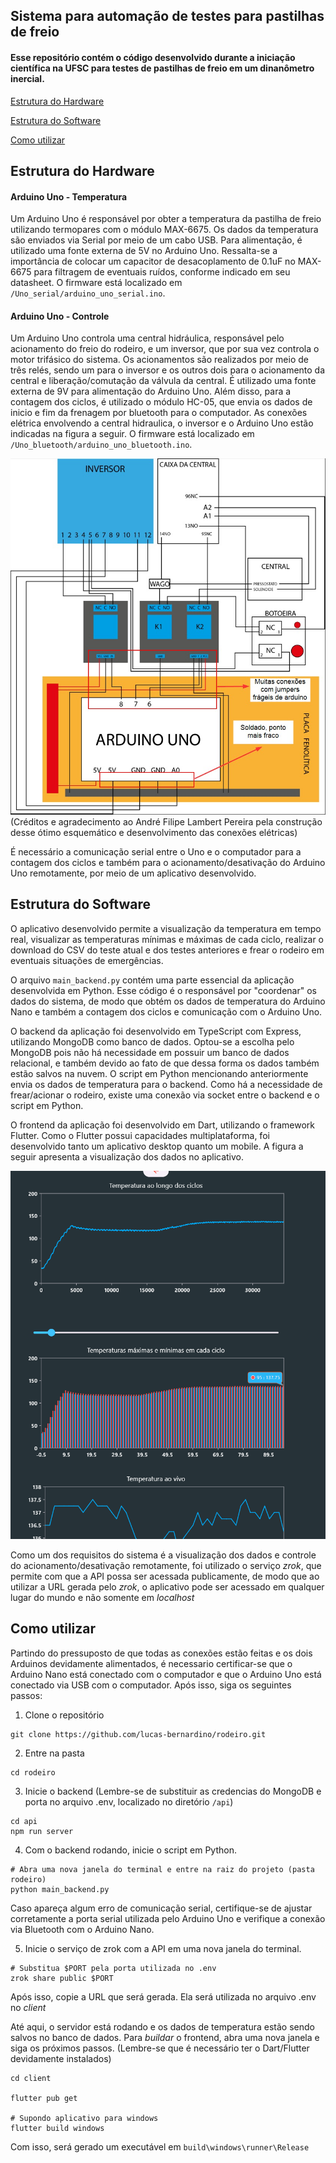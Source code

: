 ## Sistema para automação de testes para pastilhas de freio

#### Esse repositório contém o código desenvolvido durante a iniciação científica na UFSC para testes de pastilhas de freio em um dinanômetro inercial. 

[Estrutura do Hardware](#estrutura-do-hardware)

[Estrutura do Software](#estrutura-do-software)

[Como utilizar](#como-utilizar)

## Estrutura do Hardware

#### Arduino Uno - Temperatura
Um Arduino Uno é responsável por obter a temperatura da pastilha de freio utilizando termopares com o módulo MAX-6675. Os dados da temperatura são enviados via Serial por meio de um cabo USB. Para alimentação, é utilizado uma fonte externa de 5V no Arduino Uno. Ressalta-se a importância de colocar um capacitor de desacoplamento de 0.1uF no MAX-6675 para filtragem de eventuais ruídos, conforme indicado em seu datasheet. O firmware está localizado em `/Uno_serial/arduino_uno_serial.ino`.

#### Arduino Uno - Controle
Um Arduino Uno controla uma central hidráulica, responsável pelo acionamento do freio do rodeiro, e um inversor, que por sua vez controla o motor trifásico do sistema. Os acionamentos são realizados por meio de três relés, sendo um para o inversor e os outros dois para o acionamento da central e liberação/comutação da válvula da central. É utilizado uma fonte externa de 9V para alimentação do Arduino Uno. Além disso, para a contagem dos ciclos, é utilizado o módulo HC-05, que envia os dados de inicio e fim da frenagem por bluetooth para o computador.
As conexões elétrica envolvendo a central hidraulica, o inversor e o Arduino Uno estão indicadas na figura a seguir. O firmware está localizado em `/Uno_bluetooth/arduino_uno_bluetooth.ino`. 

![UnoConnections](/assets/uno_connection.jpeg)
(Créditos e agradecimento ao André Filipe Lambert Pereira pela construção desse ótimo esquemático e desenvolvimento das conexões elétricas)

É necessário a comunicação serial entre o Uno e o computador para a contagem dos ciclos e também para o acionamento/desativação do Arduino Uno remotamente, por meio de um aplicativo desenvolvido.

## Estrutura do Software

O aplicativo desenvolvido permite a visualização da temperatura em tempo real, visualizar as temperaturas mínimas e máximas de cada ciclo, realizar o download do CSV do teste atual e dos testes anteriores e frear o rodeiro em eventuais situações de emergências. 

O arquivo `main_backend.py` contém uma parte essencial da aplicação desenvolvida em Python. Esse código é o responsável por "coordenar" os dados do sistema, de modo que obtém os dados de temperatura do Arduino Nano e também a contagem dos ciclos e comunicação com o Arduino Uno.

O backend da aplicação foi desenvolvido em TypeScript com Express, utilizando MongoDB como banco de dados. Optou-se a escolha pelo MongoDB pois não há necessidade em possuir um banco de dados relacional, e também devido ao fato de que dessa forma os dados também estão salvos na nuvem. O script em Python mencionando anteriormente envia os dados de temperatura para o backend. Como há a necessidade de frear/acionar o rodeiro, existe uma conexão via socket entre o backend e o script em Python.

O frontend da aplicação foi desenvolvido em Dart, utilizando o framework Flutter. Como o Flutter possui capacidades multiplataforma, foi desenvolvido tanto um aplicativo desktop quanto um mobile. A figura a seguir apresenta a visualização dos dados no aplicativo.

![AppScreenshot](/assets/app_screenshot.png)

Como um dos requisitos do sistema é a visualização dos dados e controle do acionamento/desativação remotamente, foi utilizado o serviço *zrok*, que permite com que a API possa ser acessada publicamente, de modo que ao utilizar a URL gerada pelo *zrok*, o aplicativo pode ser acessado em qualquer lugar do mundo e não somente em *localhost*

## Como utilizar

Partindo do pressuposto de que todas as conexões estão feitas e os dois Arduinos devidamente alimentados, é necessario certificar-se que o Arduino Nano está conectado com o computador e que o Arduino Uno está conectado via USB com o computador. Após isso, siga os seguintes passos:

1. Clone o repositório
```
git clone https://github.com/lucas-bernardino/rodeiro.git
```

2. Entre na pasta 
```
cd rodeiro
```

3. Inicie o backend (Lembre-se de substituir as credencias do MongoDB e porta no arquivo .env, localizado no diretório `/api`)
```
cd api
npm run server
```

4. Com o backend rodando, inicie o script em Python. 
```
# Abra uma nova janela do terminal e entre na raiz do projeto (pasta rodeiro)
python main_backend.py
```
Caso apareça algum erro de comunicação serial, certifique-se de ajustar corretamente a porta serial utilizada pelo Arduino Uno e verifique a conexão via Bluetooth com o Arduino Nano.

5. Inicie o serviço de zrok com a API em uma nova janela do terminal.
```
# Substitua $PORT pela porta utilizada no .env
zrok share public $PORT
```
Após isso, copie a URL que será gerada. Ela será utilizada no arquivo .env no *client*

Até aqui, o servidor está rodando e os dados de temperatura estão sendo salvos no banco de dados. Para *buildar* o frontend, abra uma nova janela e siga os próximos passos. (Lembre-se que é necessário ter o Dart/Flutter devidamente instalados)
```
cd client

flutter pub get

# Supondo aplicativo para windows
flutter build windows 
```
Com isso, será gerado um executável em `build\windows\runner\Release`

